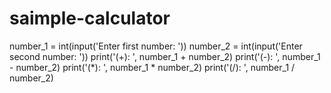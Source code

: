 # saimple-calculator

number_1 = int(input('Enter first number: '))
number_2 = int(input('Enter second number: '))
print('(+): ', number_1 + number_2)
print('(-): ', number_1 - number_2)
print('(*): ', number_1 * number_2)
print('(/): ', number_1 / number_2)
